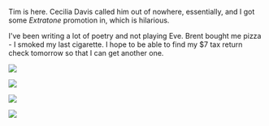Tim is here. Cecilia Davis called him out of nowhere, essentially, and I got some *Extratone* promotion in, which is hilarious.

I've been writing a lot of poetry and not playing Eve. Brent bought me pizza - I smoked my last cigarette. I hope to be able to find my $7 tax return check tomorrow so that I can get another one.

![](Tim%20is%20here.%20Cecilia%20Davis%20called%20him%20out%20of%20nowhere,%20essentially,%20and%20I%20got%20some%20Extratone%20promotion%20in,%20which%20is%20hilarious./19168d277e760fbca899b5df174ba941.jpeg)

![](Tim%20is%20here.%20Cecilia%20Davis%20called%20him%20out%20of%20nowhere,%20essentially,%20and%20I%20got%20some%20Extratone%20promotion%20in,%20which%20is%20hilarious./ddff01128a630c005ee8d406e1c293b8.jpeg)

![](Tim%20is%20here.%20Cecilia%20Davis%20called%20him%20out%20of%20nowhere,%20essentially,%20and%20I%20got%20some%20Extratone%20promotion%20in,%20which%20is%20hilarious./a0b0eb3161b74ca972ca379b6aaa32ef.jpeg)

![](Tim%20is%20here.%20Cecilia%20Davis%20called%20him%20out%20of%20nowhere,%20essentially,%20and%20I%20got%20some%20Extratone%20promotion%20in,%20which%20is%20hilarious./319cff434faafee09449536030dfd9e6.jpeg)